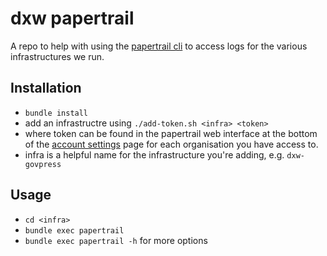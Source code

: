 # dxw papertrail

A repo to help with using the [papertrail
cli](https://github.com/papertrail/papertrail-cli) to access logs for the
various infrastructures we run.

## Installation

- `bundle install`
- add an infrastructre using `./add-token.sh <infra> <token>`
- where token can be found in the papertrail web interface at the bottom of
  the [account settings](https://papertrailapp.com/account/profile) page for
  each organisation you have access to.
- infra is a helpful name for the infrastructure you're adding, e.g. `dxw-govpress`

## Usage

- `cd <infra>`
- `bundle exec papertrail`
- `bundle exec papertrail -h` for more options



